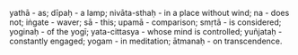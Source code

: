 yathā - as; dīpaḥ - a lamp; nivāta-sthaḥ - in a place without wind; na - does not; iṅgate - waver; sā - this; upamā - comparison; smṛtā - is considered; yoginaḥ - of the yogī; yata-cittasya - whose mind is controlled; yuñjataḥ - constantly engaged; yogam - in meditation; ātmanaḥ - on transcendence.